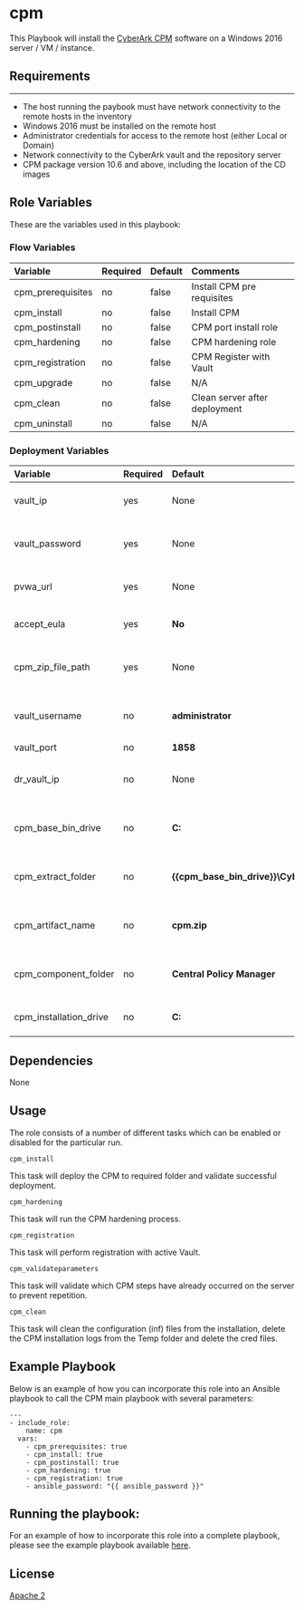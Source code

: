 # cpm

This Playbook will install the [CyberArk CPM](https://www.cyberark.com/products/privileged-account-security-solution/core-privileged-account-security/) software on a Windows 2016 server / VM / instance.

## Requirements
------------
- The host running the paybook must have network connectivity to the remote hosts in the inventory
- Windows 2016 must be installed on the remote host
- Administrator credentials for access to the remote host (either Local or Domain)
- Network connectivity to the CyberArk vault and the repository server
- CPM package version 10.6 and above, including the location of the CD images

## Role Variables

These are the variables used in this playbook:

### Flow Variables

Variable                         | Required     | Default                                   | Comments
:--------------------------------|:-------------|:------------------------------------------|:---------
cpm_prerequisites                | no           | false                                     | Install CPM pre requisites
cpm_install                      | no           | false                                     | Install CPM
cpm_postinstall                  | no           | false                                     | CPM port install role
cpm_hardening                    | no           | false                                     | CPM hardening role
cpm_registration                 | no           | false                                     | CPM Register with Vault
cpm_upgrade                      | no           | false                                     | N/A            
cpm_clean                        | no           | false                                     | Clean server after deployment
cpm_uninstall                    | no           | false                                     | N/A     

### Deployment Variables

Variable                         | Required     | Default                                              | Comments         
:--------------------------------|:-------------|:-----------------------------------------------------|:---------
vault_ip                         | yes          | None                                                 | Vault IP to perform registration   
vault_password                   | yes          | None                                                 | Vault password to perform registration
pvwa_url                         | yes          | None                                                 | URL of registered PVWA                 
accept_eula                      | yes          | **No**                                               | Accepting EULA condition       
cpm_zip_file_path                | yes          | None                                                 | Zip File path of CyberArk packages   
vault_username                   | no           | **administrator**                                    | Vault username to perform registration
vault_port                       | no           | **1858**                                             | Vault port
dr_vault_ip                      | no           | None                                                 | Vault DR IP address to perform registration
cpm_base_bin_drive               | no           | **C:**                                               | Base path to extract CyberArk packages
cpm_extract_folder               | no           | **{{cpm_base_bin_drive}}\\Cyberark\\packages**       | Path to extract the CyberArk packages
cpm_artifact_name                | no           | **cpm.zip**                                          | Zip file name of cpm package
cpm_component_folder             | no           | **Central Policy Manager**                           | The name of CPM unzip folder
cpm_installation_drive           | no           | **C:**                                               | Base drive to install CPM

## Dependencies
None

## Usage
The role consists of a number of different tasks which can be enabled or disabled for the particular
run.

`cpm_install`

This task will deploy the CPM to required folder and validate successful deployment.

`cpm_hardening`

This task will run the CPM hardening process.

`cpm_registration`

This task will perform registration with active Vault.

`cpm_validateparameters`

This task will validate which CPM steps have already occurred on the server to prevent repetition.

`cpm_clean`

This task will clean the configuration (inf) files from the installation, delete the
CPM installation logs from the Temp folder and delete the cred files.

## Example Playbook

Below is an example of how you can incorporate this role into an Ansible playbook
to call the CPM main playbook with several parameters:

```
---
- include_role:
    name: cpm
  vars:
    - cpm_prerequisites: true
    - cpm_install: true
    - cpm_postinstall: true
    - cpm_hardening: true
    - cpm_registration: true
    - ansible_password: "{{ ansible_password }}"
```

## Running the  playbook:

For an example of how to incorporate this role into a complete playbook, please see the
example playbook available [here](https://github.com/cyberark/pas-orchestrator).

## License

[Apache 2](LICENSE)
